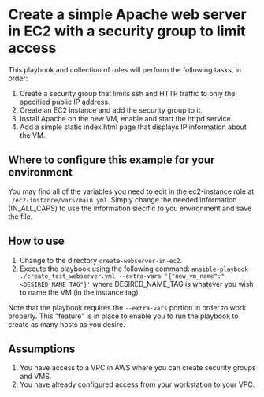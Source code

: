 # Create a simple Apache web server in EC2 with a security group to limit access

This playbook and collection of roles will perform the following tasks, in order:
1. Create a security group that limits ssh and HTTP traffic to only the specified public IP address.
2. Create an EC2 instance and add the security group to it.
3. Install Apache on the new VM, enable and start the httpd service.
4. Add a simple static index.html page that displays IP information about the VM.

## Where to configure this example for your environment
You may find all of the variables you need to edit in the ec2-instance role at `./ec2-instance/vars/main.yml`.
Simply change the needed information (IN_ALL_CAPS) to use the information siecific to you environment and save the file.

## How to use
1. Change to the directory `create-webserver-in-ec2`.
2. Execute the playbook using the following command:
   `ansible-playbook ./create_test_webserver.yml --extra-vars '{"new_vm_name":"<DESIRED_NAME_TAG"}'`
   where DESIRED_NAME_TAG is whatever you wish to name the VM (in the instance tag).

Note that the playbook requires the `--extra-vars` portion in order to work properly. This "feature"
is in place to enable you to run the playbook to create as many hosts as you desire.

## Assumptions
1. You have access to a VPC in AWS where you can create security groups and VMS.
2. You have already configured access from your workstation to your VPC.

